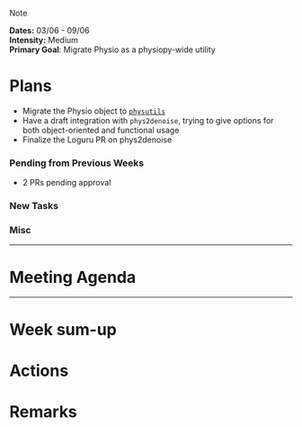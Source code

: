 > [!NOTE]  
> **Dates:** 03/06 - 09/06  
> **Intensity:**  Medium  
> **Primary Goal**: Migrate Physio as a physiopy-wide utility  

# Plans
- Migrate the Physio object to [`physutils`](https://github.com/physiopy/physutils/tree/master)
- Have a draft integration with `phys2denoise`, trying to give options for both object-oriented and functional usage
- Finalize the Loguru PR on phys2denoise

### Pending from Previous Weeks
- 2 PRs pending approval

### New Tasks

### Misc

---
# Meeting Agenda

---
# Week sum-up

# Actions

# Remarks
